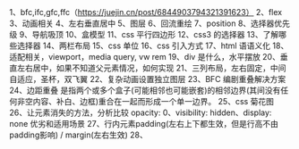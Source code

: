 1、bfc,ifc,gfc,ffc（https://juejin.cn/post/6844903794321391623）
2、flex
3、动画相关
4、左右垂直居中
5、图层
6、回流重绘
7、position
8、选择器优先级
9、导航吸顶
10、盒模型
11、css 平行四边形
12、css3 的选择器
13、了解哪些选择器
14、两栏布局
15、css 单位
16、css 引入方式
17、html 语语义化
18、适配相关，viewport，media query, vw rem
19、div 是什么，水平摆放
20、垂直左右居中，如果不知道父元素情况，如何实现
21、三列布局，左右固定，中间自适应，圣杯，双飞翼
22、复杂动画设置独立图层
23、BFC 编剧重叠解决方案
24、边距重叠 是指两个或多个盒子(可能相邻也可能嵌套)的相邻边界(其间没有任何非空内容、补白、边框)重合在一起而形成一个单一边界。
25、css 菊花图
26、让元素消失的方法，分析比较 opacity: 0、visibility: hidden、display: none 优劣和适用场景
27、行内元素padding(左右上下都生效，但是行高不由padding影响) / margin(左右生效)
28、
